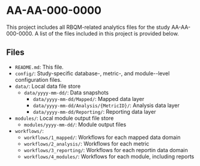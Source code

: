 # AA-AA-000-0000

This project includes all RBQM-related analytics files for the study AA-AA-000-0000. A list of the
files included in this project is provided below.

## Files

- `README.md`: This file.
- `config/`: Study-specific database-, metric-, and module--level configuration files.
- `data/`: Local data file store
  - `data/yyyy-mm-dd/`: Data snapshots
    - `data/yyyy-mm-dd/Mapped/`: Mapped data layer
    - `data/yyyy-mm-dd/Analysis/{MetricID}/`: Analysis data layer
    - `data/yyyy-mm-dd/Reporting/`: Reporting data layer
- `modules/`: Local module output file store
  - `modules/yyyy-mm-dd/`: Module output files
- `workflows/`:
  - `workflows/1_mapped/`: Workflows for each mapped data domain
  - `workflows/2_analysis/`: Workflows for each metric
  - `workflows/3_reporting/`: Workflows for each reportin data domain
  - `workflows/4_modules/`: Workflows for each module, including reports
